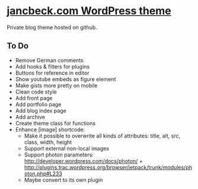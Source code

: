 # [jancbeck.com WordPress theme](http://www.jancbeck.com/)

Private blog theme hosted on github.

## To Do

* Remove German comments
* Add hooks & filters for plugins
* Buttons for reference in editor
* Show youtube embeds as figure element
* Make gists more pretty on mobile
* Clean code style
* Add front page
* Add portfolio page
* Add blog index page
* Add archive
* Create theme class for functions
* Enhance [image] shortcode:
	* Make it possible to overwrite all kinds of attributes: title, alt, src, class, width, height
	* Support external non-local images
	* Support photon parameters: http://developer.wordpress.com/docs/photon/ + http://plugins.trac.wordpress.org/browser/jetpack/trunk/modules/photon.php#L233
	* Maybe convert to its own plugin